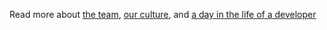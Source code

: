 Read more about [the team](/about/team), [our culture](/about/culture), and [a day in the life of a developer](/about/day-in-life-dev)
